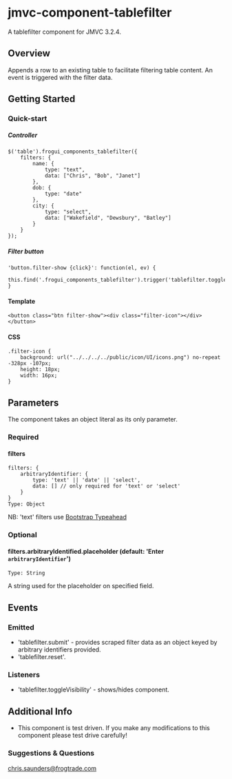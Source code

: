 jmvc-component-tablefilter
===============================

A tablefilter component for JMVC 3.2.4.

## Overview
Appends a row to an existing table to facilitate filtering table content. An event is triggered with the filter data.

## Getting Started
### Quick-start
##### Controller
    $('table').frogui_components_tablefilter({
        filters: {
            name: {
                type: "text",
                data: ["Chris", "Bob", "Janet"]
            },
            dob: {
                type: "date"
            },
            city: {
                type: "select",
                data: ["Wakefield", "Dewsbury", "Batley"]
            }
        }
    });

##### Filter button

    'button.filter-show {click}': function(el, ev) {
        this.find('.frogui_components_tablefilter').trigger('tablefilter.toggleVisibility');
    }

#### Template
    <button class="btn filter-show"><div class="filter-icon"></div></button>

#### CSS

    .filter-icon {
        background: url("../../../../public/icon/UI/icons.png") no-repeat -328px -107px;
        height: 18px;
        width: 16px;
    }

## Parameters
The component takes an object literal as its only parameter.
### Required
#### filters
    filters: {
        arbitraryIdentifier: {
            type: 'text' || 'date' || 'select',
            data: [] // only required for 'text' or 'select'
        }
    } 
    Type: Object
NB: 'text' filters use [Bootstrap Typeahead](http://twitter.github.io/bootstrap/javascript.html#typeahead)
### Optional
#### filters.arbitraryIdentified.placeholder (default: 'Enter `arbitraryIdentifier`')
    Type: String
A string used for the placeholder on specified field.

## Events
###  Emitted
- 'tablefilter.submit' - provides scraped filter data as an object keyed by arbitrary identifiers provided.
- 'tablefilter.reset'.

### Listeners
- 'tablefilter.toggleVisibility' - shows/hides component.

## Additional Info
- This component is test driven. If you make any modifications to this component please test drive carefully!

### Suggestions & Questions
chris.saunders@frogtrade.com
